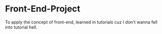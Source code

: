 # Front-End-Project
To apply the concept of front-end, learned in tutorials cuz I don't wanna fell into tutorial hell.

